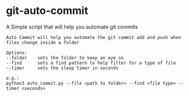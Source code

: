 # git-auto-commit
A Simple script that will help you automate git commits

```
Auto Commit will help you automate the git commit add and push when files change inside a folder

Options:
--folder    sets the folder to keep an eye on
--find      sets a find pattern to help filter for a type of file
--timer     sets the sleep timer in seconds

e.g.:
python3 auto_commit.py --file <path to folder> --find <file type> --timer <seconds>
```
